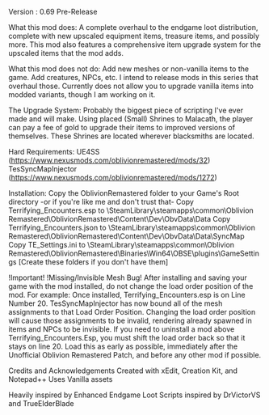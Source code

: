 Version : 0.69 Pre-Release

What this mod does:
A complete overhaul to the endgame loot distribution, complete with new upscaled equipment items, treasure items, and possibly more. 
This mod also features a comprehensive item upgrade system for the upscaled items that the mod adds. 


What this mod does not do:
Add new meshes or non-vanilla items to the game.
Add creatures, NPCs, etc. I intend to release mods in this series that overhaul those.
Currently does not allow you to upgrade vanilla items into modded variants, though I am working on it. 

The Upgrade System:
	Probably the biggest piece of scripting I've ever made and will make. Using placed (Small) Shrines to Malacath, the player can pay a fee of gold to upgrade their items to improved versions of themselves. 
	These Shrines are located wherever blacksmiths are located. 


Hard Requirements:
	UE4SS (https://www.nexusmods.com/oblivionremastered/mods/32)
	TesSyncMapInjector (https://www.nexusmods.com/oblivionremastered/mods/1272)
		
		
Installation:
	Copy the OblivionRemastered folder to your Game's Root directory
	-or if you're like me and don't trust that-
	Copy Terrifying_Encounters.esp to \SteamLibrary\steamapps\common\Oblivion Remastered\OblivionRemastered\Content\Dev\ObvData\Data
	Copy Terrifying_Encounters.json to \SteamLibrary\steamapps\common\Oblivion Remastered\OblivionRemastered\Content\Dev\ObvData\Data\SyncMap 
	Copy TE_Settings.ini to \SteamLibrary\steamapps\common\Oblivion Remastered\OblivionRemastered\Binaries\Win64\OBSE\plugins\GameSettings
		[Create these folders if you don't have them]

!Important! !Missing/Invisible Mesh Bug!
	After installing and saving your game with the mod installed, do not change the load order position of the mod. 
	For example: Once installed, Terrifying_Encounters.esp is on Line Number 20. TesSyncMapInjector has now bound all of the mesh assignments to that Load Order Position. 
	Changing the load order position will cause those assignments to be invalid, rendering already spawned in items and NPCs to be invisible. 
	If you need to uninstall a mod above Terrifying_Encounters.Esp, you must shift the load order back so that it stays on line 20. 
	Load this as early as possible, immediately after the Unofficial Oblivion Remastered Patch, and before any other mod if possible. 
		
Credits and Acknowledgements
Created with xEdit, Creation Kit, and Notepad++
Uses Vanilla assets

Heavily inspired by Enhanced Endgame Loot
Scripts inspired by DrVictorVS and TrueElderBlade
